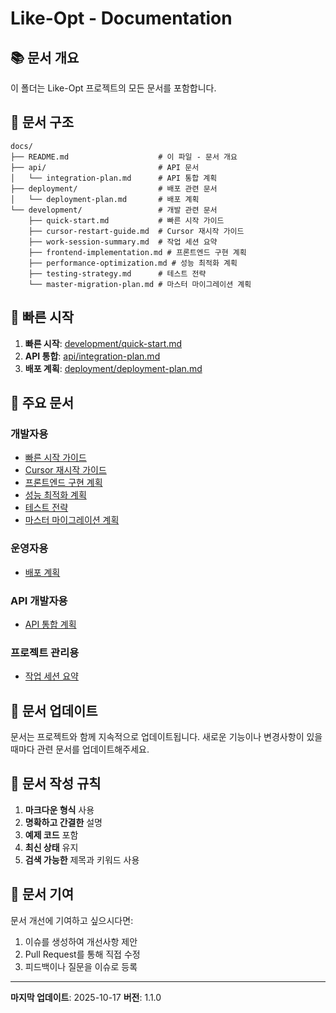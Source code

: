# Like-Opt - Documentation

## 📚 문서 개요

이 폴더는 Like-Opt 프로젝트의 모든 문서를 포함합니다.

## 📁 문서 구조

```
docs/
├── README.md                    # 이 파일 - 문서 개요
├── api/                         # API 문서
│   └── integration-plan.md      # API 통합 계획
├── deployment/                  # 배포 관련 문서
│   └── deployment-plan.md       # 배포 계획
└── development/                 # 개발 관련 문서
    ├── quick-start.md           # 빠른 시작 가이드
    ├── cursor-restart-guide.md  # Cursor 재시작 가이드
    ├── work-session-summary.md  # 작업 세션 요약
    ├── frontend-implementation.md # 프론트엔드 구현 계획
    ├── performance-optimization.md # 성능 최적화 계획
    ├── testing-strategy.md      # 테스트 전략
    └── master-migration-plan.md # 마스터 마이그레이션 계획
```

## 🚀 빠른 시작

1. **빠른 시작**: [development/quick-start.md](development/quick-start.md)
2. **API 통합**: [api/integration-plan.md](api/integration-plan.md)
3. **배포 계획**: [deployment/deployment-plan.md](deployment/deployment-plan.md)

## 📖 주요 문서

### 개발자용
- [빠른 시작 가이드](development/quick-start.md)
- [Cursor 재시작 가이드](development/cursor-restart-guide.md)
- [프론트엔드 구현 계획](development/frontend-implementation.md)
- [성능 최적화 계획](development/performance-optimization.md)
- [테스트 전략](development/testing-strategy.md)
- [마스터 마이그레이션 계획](development/master-migration-plan.md)

### 운영자용
- [배포 계획](deployment/deployment-plan.md)

### API 개발자용
- [API 통합 계획](api/integration-plan.md)

### 프로젝트 관리용
- [작업 세션 요약](development/work-session-summary.md)

## 🔄 문서 업데이트

문서는 프로젝트와 함께 지속적으로 업데이트됩니다. 
새로운 기능이나 변경사항이 있을 때마다 관련 문서를 업데이트해주세요.

## 📝 문서 작성 규칙

1. **마크다운 형식** 사용
2. **명확하고 간결한** 설명
3. **예제 코드** 포함
4. **최신 상태** 유지
5. **검색 가능한** 제목과 키워드 사용

## 🤝 문서 기여

문서 개선에 기여하고 싶으시다면:

1. 이슈를 생성하여 개선사항 제안
2. Pull Request를 통해 직접 수정
3. 피드백이나 질문을 이슈로 등록

---

**마지막 업데이트**: 2025-10-17
**버전**: 1.1.0
